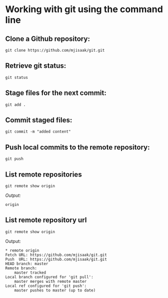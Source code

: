 # Working with git using the command line

## Clone a Github repository:
    git clone https://github.com/mjisaak/git.git


## Retrieve git status:
    git status


## Stage files for the next commit:
    git add .

## Commit staged files:
    git commit -m "added content"

## Push local commits to the remote repository:
    git push

## List remote repositories
    git remote show origin
*Output:*
```
origin
```
## List remote repository url
    git remote show origin

Output:

```
* remote origin
Fetch URL: https://github.com/mjisaak/git.git
Push  URL: https://github.com/mjisaak/git.git
HEAD branch: master
Remote branch:
    master tracked
Local branch configured for 'git pull':
    master merges with remote master
Local ref configured for 'git push':
    master pushes to master (up to date)
```

